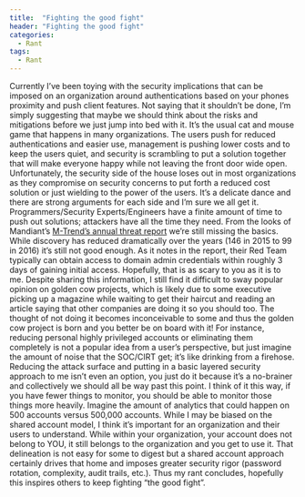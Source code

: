 ```yaml
---
title:  "Fighting the good fight"
header: "Fighting the good fight"
categories: 
  - Rant
tags:
  - Rant
---
```


Currently I’ve been toying with the security implications that can be imposed on an organization around authentications based on your phones proximity and push client features. Not saying that it shouldn’t be done, I’m simply suggesting that maybe we should think about the risks and mitigations before we just jump into bed with it. It’s the usual cat and mouse game that happens in many organizations. The users push for reduced authentications and easier use, management is pushing lower costs and to keep the users quiet, and security is scrambling to put a solution together that will make everyone happy while not leaving the front door wide open. Unfortunately, the security side of the house loses out in most organizations as they compromise on security concerns to put forth a reduced cost solution or just wielding to the power of the users. It’s a delicate dance and there are strong arguments for each side and I’m sure we all get it. Programmers/Security Experts/Engineers have a finite amount of time to push out solutions; attackers have all the time they need. From the looks of Mandiant’s [M-Trend’s annual threat report](https://www.fireeye.com/current-threats/annual-threat-report/mtrends.html) we’re still missing the basics. While discovery has reduced dramatically over the years (146 in 2015 to 99 in 2016) it’s still not good enough. As it notes in the report, their Red Team typically can obtain access to domain admin credentials within roughly 3 days of gaining initial access. Hopefully, that is as scary to you as it is to me. Despite sharing this information, I still find it difficult to sway popular opinion on golden cow projects, which is likely due to some executive picking up a magazine while waiting to get their haircut and reading an article saying that other companies are doing it so you should too. The thought of not doing it becomes inconceivable to some and thus the golden cow project is born and you better be on board with it! For instance, reducing personal highly privileged accounts or eliminating them completely is not a popular idea from a user’s perspective, but just imagine the amount of noise that the SOC/CIRT get; it’s like drinking from a firehose. Reducing the attack surface and putting in a basic layered security approach to me isn’t even an option, you just do it because it’s a no-brainer and collectively we should all be way past this point. I think of it this way, if you have fewer things to monitor, you should be able to monitor those things more heavily. Imagine the amount of analytics that could happen on 500 accounts versus 500,000 accounts. While I may be biased on the shared account model, I think it’s important for an organization and their users to understand. While within your organization, your account does not belong to YOU, it still belongs to the organization and you get to use it. That delineation is not easy for some to digest but a shared account approach certainly drives that home and imposes greater security rigor (password rotation, complexity, audit trails, etc.). Thus my rant concludes, hopefully this inspires others to keep fighting “the good fight”.
